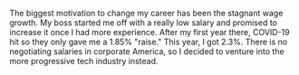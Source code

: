 The biggest motivation to change my career has been the stagnant wage growth.
My boss started me off with a really low salary and promised to increase it once I had more
experience. After my first year there, COVID-19 hit so they only gave me a 1.85% "raise."
This year, I got 2.3%. There is no negotiating salaries in corporate America, so I decided
to venture into the more progressive tech industry instead.
